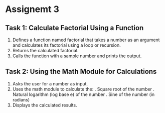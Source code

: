 # Assignemt 3
## Task 1: Calculate Factorial Using a Function 

1.   Defines a function named factorial that takes a number as an argument and calculates its factorial using a loop or recursion.
2.   Returns the calculated factorial.
3.   Calls the function with a sample number and prints the output.



## Task 2: Using the Math Module for Calculations

1.   Asks the user for a number as input.
2.   Uses the math module to calculate the:
    .   Square root of the number
    .   Natural logarithm (log base e) of the number
    .   Sine of the number (in radians)
3.   Displays the calculated results.